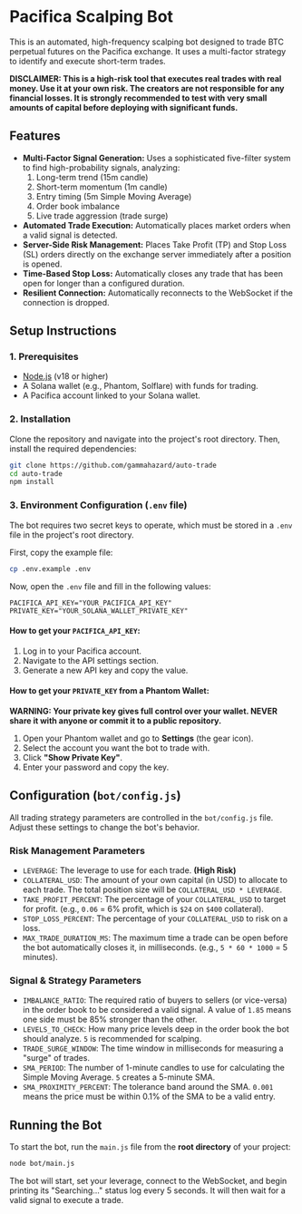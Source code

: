 
# Pacifica Scalping Bot

This is an automated, high-frequency scalping bot designed to trade BTC perpetual futures on the Pacifica exchange. It uses a multi-factor strategy to identify and execute short-term trades.

**DISCLAIMER: This is a high-risk tool that executes real trades with real money. Use it at your own risk. The creators are not responsible for any financial losses. It is strongly recommended to test with very small amounts of capital before deploying with significant funds.**

## Features

* **Multi-Factor Signal Generation:** Uses a sophisticated five-filter system to find high-probability signals, analyzing:
  1. Long-term trend (15m candle)
  2. Short-term momentum (1m candle)
  3. Entry timing (5m Simple Moving Average)
  4. Order book imbalance
  5. Live trade aggression (trade surge)
* **Automated Trade Execution:** Automatically places market orders when a valid signal is detected.
* **Server-Side Risk Management:** Places Take Profit (TP) and Stop Loss (SL) orders directly on the exchange server immediately after a position is opened.
* **Time-Based Stop Loss:** Automatically closes any trade that has been open for longer than a configured duration.
* **Resilient Connection:** Automatically reconnects to the WebSocket if the connection is dropped.

## Setup Instructions

### 1. Prerequisites

* [Node.js](https://nodejs.org/) (v18 or higher)
* A Solana wallet (e.g., Phantom, Solflare) with funds for trading.
* A Pacifica account linked to your Solana wallet.

### 2. Installation

Clone the repository and navigate into the project's root directory. Then, install the required dependencies:

```bash
git clone https://github.com/gammahazard/auto-trade
cd auto-trade
npm install
```

### 3. Environment Configuration (`.env` file)

The bot requires two secret keys to operate, which must be stored in a `.env` file in the project's root directory.

First, copy the example file:

```bash
cp .env.example .env
```

Now, open the `.env` file and fill in the following values:

```
PACIFICA_API_KEY="YOUR_PACIFICA_API_KEY"
PRIVATE_KEY="YOUR_SOLANA_WALLET_PRIVATE_KEY"
```

#### How to get your `PACIFICA_API_KEY`:

1. Log in to your Pacifica account.
2. Navigate to the API settings section.
3. Generate a new API key and copy the value.

#### How to get your `PRIVATE_KEY` from a Phantom Wallet:

**WARNING: Your private key gives full control over your wallet. NEVER share it with anyone or commit it to a public repository.**

1. Open your Phantom wallet and go to **Settings** (the gear icon).
2. Select the account you want the bot to trade with.
3. Click **"Show Private Key"**.
4. Enter your password and copy the key.

## Configuration (`bot/config.js`)

All trading strategy parameters are controlled in the `bot/config.js` file. Adjust these settings to change the bot's behavior.

### Risk Management Parameters

* `LEVERAGE`: The leverage to use for each trade. **(High Risk)**
* `COLLATERAL_USD`: The amount of your own capital (in USD) to allocate to each trade. The total position size will be `COLLATERAL_USD * LEVERAGE`.
* `TAKE_PROFIT_PERCENT`: The percentage of your `COLLATERAL_USD` to target for profit. (e.g., `0.06` = 6% profit, which is `$24` on `$400` collateral).
* `STOP_LOSS_PERCENT`: The percentage of your `COLLATERAL_USD` to risk on a loss.
* `MAX_TRADE_DURATION_MS`: The maximum time a trade can be open before the bot automatically closes it, in milliseconds. (e.g., `5 * 60 * 1000` = 5 minutes).

### Signal & Strategy Parameters

* `IMBALANCE_RATIO`: The required ratio of buyers to sellers (or vice-versa) in the order book to be considered a valid signal. A value of `1.85` means one side must be 85% stronger than the other.
* `LEVELS_TO_CHECK`: How many price levels deep in the order book the bot should analyze. `5` is recommended for scalping.
* `TRADE_SURGE_WINDOW`: The time window in milliseconds for measuring a "surge" of trades.
* `SMA_PERIOD`: The number of 1-minute candles to use for calculating the Simple Moving Average. `5` creates a 5-minute SMA.
* `SMA_PROXIMITY_PERCENT`: The tolerance band around the SMA. `0.001` means the price must be within 0.1% of the SMA to be a valid entry.

## Running the Bot

To start the bot, run the `main.js` file from the **root directory** of your project:

```bash
node bot/main.js
```

The bot will start, set your leverage, connect to the WebSocket, and begin printing its "Searching..." status log every 5 seconds. It will then wait for a valid signal to execute a trade.
